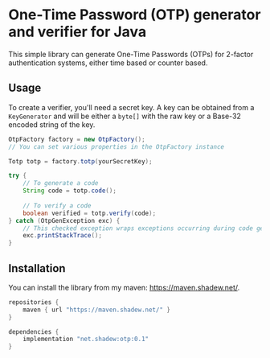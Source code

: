 # One-Time Password (OTP) generator and verifier for Java
This simple library can generate One-Time Passwords (OTPs) for 2-factor authentication systems, either time based or counter based.

## Usage
To create a verifier, you'll need a secret key. A key can be obtained from a `KeyGenerator` and will be either a `byte[]` with the raw key or a Base-32 encoded string of the key.

```java
OtpFactory factory = new OtpFactory();
// You can set various properties in the OtpFactory instance

Totp totp = factory.totp(yourSecretKey);

try {
    // To generate a code
    String code = totp.code();
    
    // To verify a code
    boolean verified = totp.verify(code);
} catch (OtpGenException exc) {
    // This checked exception wraps exceptions occurring during code generation
    exc.printStackTrace();
}
```

## Installation
You can install the library from my maven: https://maven.shadew.net/.

```gradle
repositories {
    maven { url "https://maven.shadew.net/" }
}

dependencies {
    implementation "net.shadew:otp:0.1"
}
```
